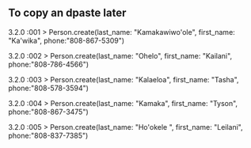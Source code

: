 <!-- The rolodex application data should be managed by a PostgreSQL database in a Rails application.
The model should be called Person with first_name, last_name, and phone attributes. All data types should be strings.
 IDK what to write here to push so enjoy my terrible pseudocode
Add five friends and family members to the people table using the Rails console.
    Easy enough to plug in new info into the line of data, pronunciation of names should be fun for you.

Retrieve all the people in the database.
    Person.all

Retrieve the third person in the database.
Person.(3)

Retrieve only the first name of the first person in the database.
first_person = Person.first
first_name = first_person.first_name
thank you chatgpt

Remove the last person from the database.
this one i was able to guess by myself and somehow it turned out ok. I just typed in Person.last cause i saw that somewhere and i know .destroy works so i wondered if i could add it to the end as Person.last.destroy and from what I can tell using Person.all as my next command it shows the person at id 5 has now been deleted.

Add yourself to the people table.
person.create but this time with my info...

Retrieve all the people that have the same last name as you.
Person.where(last_name: 'Kamakawiwo'ole')

Retrieve only the first person from the list of people that have the same last name as you.
Person.where(last_name: 'Kamakawiwo'ole').first

Update the phone number of the second person in the database.
3.2.0 :031 > second_person = Person.find(2)
3.2.0 :032 > second_person.update(phone: '808-378-3889')

Retrieve the last name of the third person in the database.
Person.find(3).last_name -->

## To copy an dpaste later
3.2.0 :001 > Person.create(last_name: "Kamakawiwo'ole", first_name: "Ka'wika",
phone:"808-867-5309")

3.2.0 :002 > Person.create(last_name: "Ohelo", first_name: "Kailani",
phone:"808-786-4566")

3.2.0 :003 > Person.create(last_name: "Kalaeloa", first_name: "Tasha",
phone:"808-578-3594")

3.2.0 :004 > Person.create(last_name: "Kamaka", first_name: "Tyson",
phone:"808-867-3475")

3.2.0 :005 > Person.create(last_name: "Ho'okele ", first_name: "Leilani",
phone:"808-837-7385")
